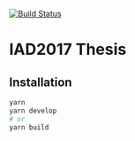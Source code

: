 [![Build Status](https://travis-ci.org/logrinto/IAD2017.thesis.svg?branch=master)](https://travis-ci.org/logrinto/IAD2017.thesis)

# IAD2017 Thesis

## Installation

```sh
yarn
yarn develop
# or
yarn build
```
